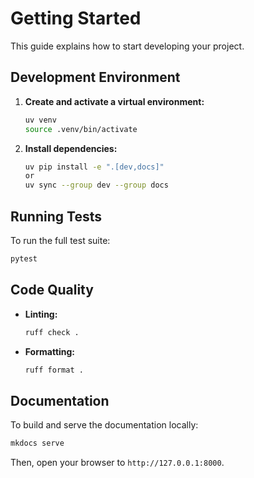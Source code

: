 # Getting Started

This guide explains how to start developing your project.

## Development Environment

1.  **Create and activate a virtual environment:**

    ```bash
    uv venv
    source .venv/bin/activate
    ```

2.  **Install dependencies:**

    ```bash
    uv pip install -e ".[dev,docs]"
    or
    uv sync --group dev --group docs
    ```

## Running Tests

To run the full test suite:

```bash
pytest
```

## Code Quality

-   **Linting:**

    ```bash
    ruff check .
    ```

-   **Formatting:**

    ```bash
    ruff format .
    ```

## Documentation

To build and serve the documentation locally:

```bash
mkdocs serve
```

Then, open your browser to `http://127.0.0.1:8000`.

